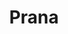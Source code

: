 ---
title: "Prana"
url: /ciudad-autonoma-de-buenos-aires/prana-avenida-francisco-beiro/
shop: coche
---